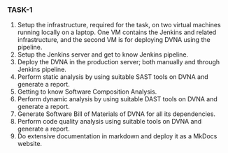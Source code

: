 ### **TASK-1**

1. Setup the infrastructure, required for the task, on two virtual machines running locally on a laptop. One VM contains the Jenkins and related infrastructure, and the second VM is for deploying DVNA using the pipeline.
2. Setup the Jenkins server and get to know Jenkins pipeline.
3. Deploy the DVNA in the production server; both manually and through Jenkins pipeline.
4. Perform static analysis by using suitable SAST tools on DVNA and generate a report.
5. Getting to know Software Composition Analysis.
6. Perform dynamic analysis by using suitable DAST tools on DVNA and generate a report.
7. Generate Software Bill of Materials of DVNA for all its dependencies.
8. Perform code quality analysis using suitable tools on DVNA and generate a report.
9. Do extensive documentation in markdown and deploy it as a MkDocs website.